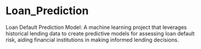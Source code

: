 # Loan_Prediction
Loan Default Prediction Model: A machine learning project that leverages historical lending data to create predictive models for assessing loan default risk, aiding financial institutions in making informed lending decisions.

